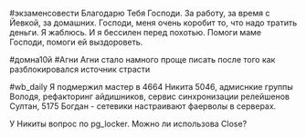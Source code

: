 #экзаменсовести 
Благодарю Тебя Господи. За работу, за время с Йевкой, за домашних. 
Господи, меня очень коробит то, что надо тратить деньги. Я жаблюсь.
И я бессилен перед похотью.
Помоги маме Господи, помоги ей выздороветь.

#домна10й #Агни
Агни стало намного проще писать после того как разблокировался источник страсти

#wb_daily 
Я подмержил мастер в 4664
Никита 5046, адмиснкие группы
Володя, рефакторинг айдишников, сервис синхронизации релейшенов
Султан, 5175 
Богдан - сетевики настраивают фаерволы в серверах.

У Никиты вопрос по pg_locker. Можно ли использова Close?
